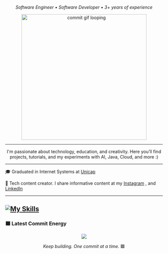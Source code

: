 <p align="center">
  <em>Software Engineer • Software Developer • 3+ years of experience</em>
</p>

<p align="center">
  <img src="https://github.com/Fernanda-Kipper/Fernanda-Kipper/blob/main/commit-animation.gif" width="400px" alt="commit gif looping" />
</p>

---

<p align="center">
  I'm passionate about technology, education, and creativity.  
  Here you’ll find projects, tutorials, and my experiments with AI, Java, Cloud, and more :)
</p>



---


<p>🎓 Graduated in Internet Systems at <a href="https://portal.unicap.br/" target="blank_">Unicap</a></p>
<p>🎥 Tech content creator. I share informative content at my <a href="https://www.instagram.com/tary.dev/" target="_blank">Instagram</a> ,  and <a href="https://www.linkedin.com/in/tary-nascimento/" target="_blank">LinkedIn</a> </p>
<hr>

[![My Skills](https://skillicons.dev/icons?i=java,python,kotlin,spring,kafka,aws,postgresql,mysql,docker,mongodb,terraform,javascript,typescript,angular)](https://skillicons.dev)
---


### 🟩 Latest Commit Energy

<p align="center">
<img src="https://github-readme-stats.vercel.app/api?username=tnrjrdev&show_icons=true&theme=github_dark&hide_border=true&title_color=00ff99&icon_color=00ff99&text_color=ffffff" />
</p>

<p align="center">
  <em>Keep building. One commit at a time.</em> 🟩
</p>



